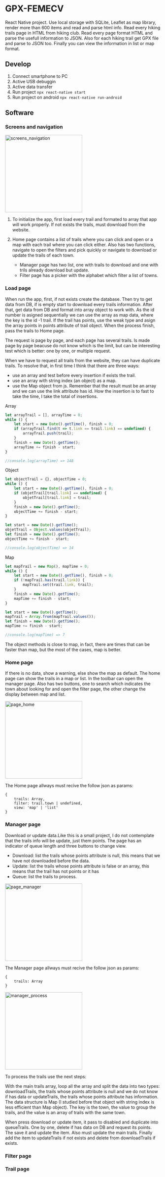 # GPX-FEMECV
React Native project. Use local storage with SQLite, Leaflet as map library, render more than 600 items and read and parse html info. Read every hiking trails page in HTML from hiking club. Read every page format HTML and parse the usefull information to JSON. Also for each hiking trail get GPX file and parse to JSON too. Finally you can view the information in list or map format.

## Develop
1. Connect smartphone to PC
2. Active USB debuggin
3. Active data transfer
4. Run project ```npx react-native start```
5. Run project on android ```npx react-native run-android```

## Software

### Screens and navigation
<img src="./doc_img/screens_navigation.png" height="250" alt="screens_navigation">

1. To initialize the app, first load every trail and formated to array that app will work properly. If not exists the trails, must download from the website.

2. Home page contains a list of trails where you can click and open or a map with each trail where you can click either. Also has two functions, navigate to open the filters and pick quickly or navigate to download or update the trails of each town.
    + Manager page has two list, one with trails to download and one with trils already download but update.
    + Filter page has a picker with the alphabet which filter a list of towns.

### Load page
When run the app, first, if not exists create the database. Then try to get data from DB, if is empty start to download every trails information. After that, get data from DB and format into array object to work with. As the id number is asigned sequentially we can use the array as map data, where the key is the id -1 trail. If the trail has points, use the weak type and asign the array points in points attribute of trail object. When the process finish, pass the trails to Home page.

The request is page by page, and each page has several trails. Is made page by page beacuse do not know which is the limit, but can be interesting test which is better: one by one, or multiple request.

When we have to request all trails from the website, they can have duplicate trails. To resolve that, in first time I think that there are three ways:
+ use an array and test before every insertion if exists the trail.
+ use an array with string index (an object) as a map.
+ use the Map object from js.
Remember that the result must be an array and we can use the link attribute has id. How the insertion is to fast to take the time, I take the total of insertions.

Array
```js
let arrayTrail = [], arrayTime = 0;
while () {
    let start = new Date().getTime(), finish = 0;
    if (arrayTrail.find(t => t.link == trail.link) == undefined) {
        arrayTrail.push(trail);
    }
    finish = new Date().getTime();
    arrayTime += finish - start;
}

//console.log(arrayTime) => 148
```

Object
```js
let objectTrail = {}, objectTime = 0;
while () {
    let start = new Date().getTime(), finish = 0;
    if (objetTrail[trail.link] == undefined) {
        objetTrail[trail.link] = trail;
    }
    finish = new Date().getTime();
    objectTime += finish - start;
}

let start = new Date().getTime();
objetTrail = Object.values(objetTrail);
let finish = new Date().getTime();
objectTime += finish - start;

//console.log(objectTime) => 14
```

Map
```js
let mapTrail = new Map(), mapTime = 0;
while () {
    let start = new Date().getTime(), finish = 0;
    if (!mapTrail.has(trail.link)) {
        mapTrail.set(trail.link, trail);
    }
    finish = new Date().getTime();
    mapTime += finish - start;
}

let start = new Date().getTime();
mapTrail = Array.from(mapTrail.values());
let finish = new Date().getTime();
mapTime += finish - start;

//console.log(mapTime) => 7
```

The object methods is close to map, in fact, there are times that can be faster than map, but the most of the cases, map is better.


### Home page
If there is no data, show a warning, else show the map as default. The home page can show the trails in a map or list. In the toolbar can open the manager page. Also has two buttons, one to search which indicates the town about looking for and open the filter page, the other change the display between map and list.

<img src="./doc_img/page_home.png" height="250" alt="page_home">

The Home page allways must recive the follow json as params:
```
{
    trails: Array,
    filter: trail.town | undefined,
    view: 'map' | 'list'
}
```

### Manager page
Download or update data.Like this is a small project, I do not contemplate that the trails info will be update, just them points. The page has an indicator of queue length and three buttons to change view.
+ Download: list the trails whose points attribute is null, this means that we have not downloaded before the data.
+ Update: list the trails whose points attribute is false or an array, this means that the trail has not points or it has
+ Queue: list the trails to process.

<img src="./doc_img/page_manager.png" height="250" alt="page_manager">

The Manager page allways must recive the follow json as params:
```
{
    trails: Array
}
```

<img src="./doc_img/manager_process.png" height="250" alt="manager_process">

To process the trails use the next steps:

With the main trails array, loop all the array and split the data into two types: downloadTrails, the trails whose points attribute is null and we do not know if has data or updateTrails, the trails whose points attribute has information. The data structure is Map (I studied before that object with string index is less efficient than Map object). The key is the town, the value to group the trails, and the value is an array of trails with the same town.

When press download or update item, it pass to disabled and duplicate into queueTrails. One by one, delete if has data on DB and request its points. The save it and update the item. Also must update the main trails. Finally add the item to updateTrails if not exists and delete from downloadTrails if exists.

### Filter page

### Trail page